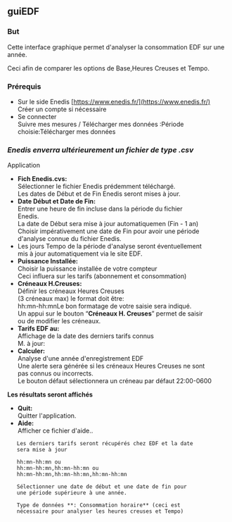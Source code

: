 ## guiEDF

### But

Cette interface graphique permet d'analyser la consommation EDF sur une année.

Ceci afin de comparer les options de Base,Heures Creuses et Tempo.

### Prérequis

*   Sur le side Enedis [https://www.enedis.fr/](https://www.enedis.fr/)  
    Créer un compte si nécessaire
*   Se connecter  
    Suivre mes mesures / Télécharger mes données :Période choisie:Télécharger mes données

### _**Enedis enverra ultérieurement un fichier de type .csv**_

Application

*   **Fich Enedis.cvs:**  
    Sélectionner le fichier Enedis prédemment téléchargé.  
    Les dates de Début et de Fin Enedis seront mises à jour.
*   **Date Début et Date de Fin:**  
    Entrer une heure de fin incluse dans la période du fichier  
    Enedis.  
    La date de Début sera mise à jour automatiquemen (Fin - 1 an)  
    Choisir impérativement une date de Fin pour avoir une période  
    d'analyse connue du fichier Enedis.
*   Les jours Tempo de la période d'analyse seront éventuellement  
    mis à jour automatiquement via le site EDF.
*   **Puissance Installée:**  
    Choisir la puissance installée de votre compteur  
    Ceci influera sur les tarifs (abonnement et consommation)
*   **Créneaux H.Creuses:**  
    Définir les créneaux Heures Creuses  
    (3 créneaux max) le format doit être:  
    hh:mn-hh:mnLe bon formatage de votre saisie sera indiqué.  
    Un appui sur le bouton “**Créneaux H. Creuses**” permet de saisir  
    ou de modifier les créneaux.
*   **Tarifs EDF au:**  
    Affichage de la date des derniers tarifs connus  
    M. à jour:
*   **Calculer:**  
    Analyse d'une année d'enregistrement EDF  
    Une alerte sera générée si les créneaux Heures Creuses ne sont  
    pas connus ou incorrects.  
    Le bouton défaut sélectionnera un créneau par défaut 22:00-0600

**Les résultats seront affichés**

*   **Quit:**  
    Quitter l'application.
*   **Aide:**  
    Afficher ce fichier d'aide..

```plaintext
   Les derniers tarifs seront récupérés chez EDF et la date   
   sera mise à jour
```

```plaintext
   hh:mn-hh:mn ou   
   hh:mn-hh:mn,hh:mn-hh:mn ou   
   hh:mn-hh:mn,hh:mn-hh:mn,hh:mn-hh:mn  
```

```plaintext
   Sélectionner une date de début et une date de fin pour   
   une période supérieure à une année.  
```

```plaintext
   Type de données **: Consommation horaire** (ceci est   
   nécessaire pour analyser les heures creuses et Tempo)  
```